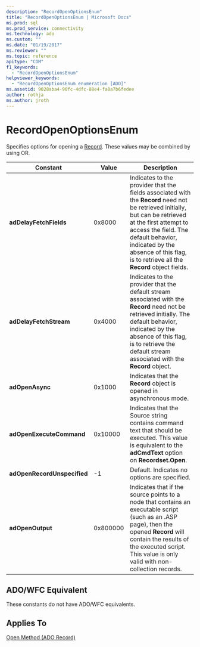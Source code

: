 ```yaml
---
description: "RecordOpenOptionsEnum"
title: "RecordOpenOptionsEnum | Microsoft Docs"
ms.prod: sql
ms.prod_service: connectivity
ms.technology: ado
ms.custom: ""
ms.date: "01/19/2017"
ms.reviewer: ""
ms.topic: reference
apitype: "COM"
f1_keywords: 
  - "RecordOpenOptionsEnum"
helpviewer_keywords: 
  - "RecordOpenOptionsEnum enumeration [ADO]"
ms.assetid: 9028aba4-90fc-4dfc-88e4-fa8a7b6fedee
author: rothja
ms.author: jroth
---
```

# RecordOpenOptionsEnum
Specifies options for opening a [Record](./record-object-ado.md). These values may be combined by using OR.  
  
|Constant|Value|Description|  
|--------------|-----------|-----------------|  
|**adDelayFetchFields**|0x8000|Indicates to the provider that the fields associated with the **Record** need not be retrieved initially, but can be retrieved at the first attempt to access the field. The default behavior, indicated by the absence of this flag, is to retrieve all the **Record** object fields.|  
|**adDelayFetchStream**|0x4000|Indicates to the provider that the default stream associated with the **Record** need not be retrieved initially. The default behavior, indicated by the absence of this flag, is to retrieve the default stream associated with the **Record** object.|  
|**adOpenAsync**|0x1000|Indicates that the **Record** object is opened in asynchronous mode.|  
|**adOpenExecuteCommand**|0x10000|Indicates that the Source string contains command text that should be executed. This value is equivalent to the **adCmdText** option on **Recordset.Open**.|  
|**adOpenRecordUnspecified**|-1|Default. Indicates no options are specified.|  
|**adOpenOutput**|0x800000|Indicates that if the source points to a node that contains an executable script (such as an .ASP page), then the opened **Record** will contain the results of the executed script. This value is only valid with non-collection records.|  
  
## ADO/WFC Equivalent  
 These constants do not have ADO/WFC equivalents.  
  
## Applies To  
 [Open Method (ADO Record)](./open-method-ado-record.md)